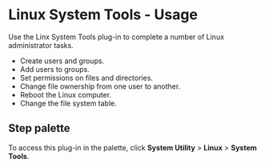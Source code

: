 
# Linux System Tools - Usage

Use the Linx System Tools plug-in to complete a number of Linux administrator tasks.

* Create users and groups.
* Add users to groups.
* Set permissions on files and directories.
* Change file ownership from one user to another.
* Reboot the Linux computer.
* Change the file system table.


## **Step palette**

To access this plug-in in the palette, click **System Utility** > **Linux** > **System Tools**.

